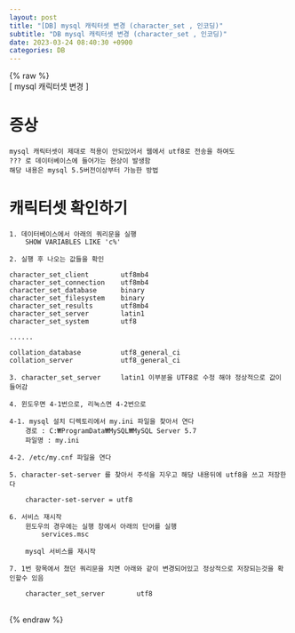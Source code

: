 ```yaml
---  
layout: post  
title: "[DB] mysql 캐릭터셋 변경 (character_set , 인코딩)"  
subtitle: "DB mysql 캐릭터셋 변경 (character_set , 인코딩)"  
date: 2023-03-24 08:40:30 +0900  
categories: DB  
---  
```

{% raw %}  
[ mysql 캐릭터셋 변경 ]  
  
# 증상  
	mysql 캐릭터셋이 제대로 적용이 안되있어서 웹에서 utf8로 전송을 하여도  
	??? 로 데이터베이스에 들어가는 현상이 발생함  
	해당 내용은 mysql 5.5버전이상부터 가능한 방법  
  
# 캐릭터셋 확인하기  
  
	1. 데이터베이스에서 아래의 쿼리문을 실행  
		SHOW VARIABLES LIKE 'c%'  
  
	2. 실행 후 나오는 값들을 확인  
  
	character_set_client		utf8mb4  
	character_set_connection	utf8mb4  
	character_set_database		binary  
	character_set_filesystem	binary  
	character_set_results		utf8mb4  
	character_set_server		latin1  
	character_set_system		utf8  
  
	......  
  
	collation_database			utf8_general_ci  
	collation_server			utf8_general_ci  
  
	3. character_set_server		latin1 이부분을 UTF8로 수정 해야 정상적으로 값이 들어감  
  
	4. 윈도우면 4-1번으로, 리눅스면 4-2번으로  
  
	4-1. mysql 설치 디렉토리에서 my.ini 파일을 찾아서 연다  
		경로 : C:₩ProgramData₩MySQL₩MySQL Server 5.7  
		파일명 : my.ini  
  
	4-2. /etc/my.cnf 파일을 연다  
  
	5. character-set-server 를 찾아서 주석을 지우고 해당 내용뒤에 utf8을 쓰고 저장한다  
  
		character-set-server = utf8  
  
	6. 서비스 재시작  
		윈도우의 경우에는 실행 창에서 아래의 단어를 실행  
			services.msc  
  
		mysql 서비스를 재시작  
  
	7. 1번 항목에서 쳤던 쿼리문을 치면 아래와 같이 변경되어있고 정상적으로 저장되는것을 확인할수 있음  
  
		character_set_server		utf8  
  
                                                                                                                                                                                                                                                                                                                                                                                                                                                                                                                                                                                                                                                                                                                                                                                                                        
{% endraw %}
